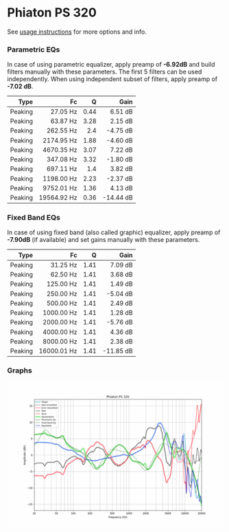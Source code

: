 # Phiaton PS 320
See [usage instructions](https://github.com/jaakkopasanen/AutoEq#usage) for more options and info.

### Parametric EQs
In case of using parametric equalizer, apply preamp of **-6.92dB** and build filters manually
with these parameters. The first 5 filters can be used independently.
When using independent subset of filters, apply preamp of **-7.02 dB**.

| Type    | Fc          |    Q | Gain      |
|--------:|------------:|-----:|----------:|
| Peaking | 27.05 Hz    | 0.44 | 6.51 dB   |
| Peaking | 63.87 Hz    | 3.28 | 2.15 dB   |
| Peaking | 262.55 Hz   | 2.4  | -4.75 dB  |
| Peaking | 2174.95 Hz  | 1.88 | -4.60 dB  |
| Peaking | 4670.35 Hz  | 3.07 | 7.22 dB   |
| Peaking | 347.08 Hz   | 3.32 | -1.80 dB  |
| Peaking | 697.11 Hz   | 1.4  | 3.82 dB   |
| Peaking | 1198.00 Hz  | 2.23 | -2.37 dB  |
| Peaking | 9752.01 Hz  | 1.36 | 4.13 dB   |
| Peaking | 19564.92 Hz | 0.36 | -14.44 dB |

### Fixed Band EQs
In case of using fixed band (also called graphic) equalizer, apply preamp of **-7.90dB**
(if available) and set gains manually with these parameters.

| Type    | Fc          |    Q | Gain      |
|--------:|------------:|-----:|----------:|
| Peaking | 31.25 Hz    | 1.41 | 7.09 dB   |
| Peaking | 62.50 Hz    | 1.41 | 3.68 dB   |
| Peaking | 125.00 Hz   | 1.41 | 1.49 dB   |
| Peaking | 250.00 Hz   | 1.41 | -5.04 dB  |
| Peaking | 500.00 Hz   | 1.41 | 2.49 dB   |
| Peaking | 1000.00 Hz  | 1.41 | 1.28 dB   |
| Peaking | 2000.00 Hz  | 1.41 | -5.76 dB  |
| Peaking | 4000.00 Hz  | 1.41 | 4.36 dB   |
| Peaking | 8000.00 Hz  | 1.41 | 2.38 dB   |
| Peaking | 16000.01 Hz | 1.41 | -11.85 dB |

### Graphs
![](./Phiaton%20PS%20320.png)